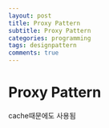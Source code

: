```yaml
---
layout: post
title: Proxy Pattern
subtitle: Proxy Pattern
categories: programming
tags: designpattern
comments: true
---
```



# Proxy Pattern


cache때문에도 사용됨
